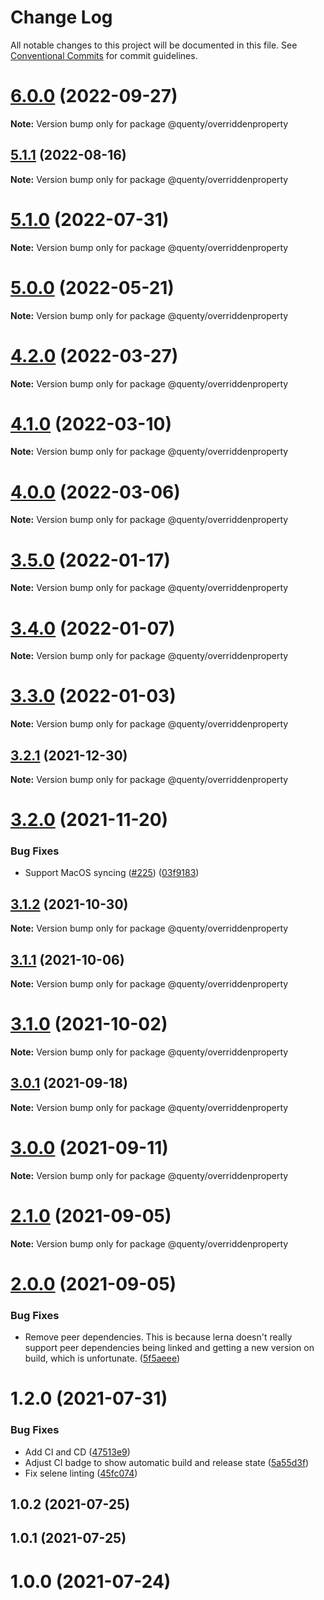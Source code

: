 # Change Log

All notable changes to this project will be documented in this file.
See [Conventional Commits](https://conventionalcommits.org) for commit guidelines.

# [6.0.0](https://github.com/Quenty/NevermoreEngine/compare/@quenty/overriddenproperty@5.1.1...@quenty/overriddenproperty@6.0.0) (2022-09-27)

**Note:** Version bump only for package @quenty/overriddenproperty





## [5.1.1](https://github.com/Quenty/NevermoreEngine/compare/@quenty/overriddenproperty@5.1.0...@quenty/overriddenproperty@5.1.1) (2022-08-16)

**Note:** Version bump only for package @quenty/overriddenproperty





# [5.1.0](https://github.com/Quenty/NevermoreEngine/compare/@quenty/overriddenproperty@5.0.0...@quenty/overriddenproperty@5.1.0) (2022-07-31)

**Note:** Version bump only for package @quenty/overriddenproperty





# [5.0.0](https://github.com/Quenty/NevermoreEngine/compare/@quenty/overriddenproperty@4.2.0...@quenty/overriddenproperty@5.0.0) (2022-05-21)

**Note:** Version bump only for package @quenty/overriddenproperty





# [4.2.0](https://github.com/Quenty/NevermoreEngine/compare/@quenty/overriddenproperty@4.1.0...@quenty/overriddenproperty@4.2.0) (2022-03-27)

**Note:** Version bump only for package @quenty/overriddenproperty





# [4.1.0](https://github.com/Quenty/NevermoreEngine/compare/@quenty/overriddenproperty@4.0.0...@quenty/overriddenproperty@4.1.0) (2022-03-10)

**Note:** Version bump only for package @quenty/overriddenproperty





# [4.0.0](https://github.com/Quenty/NevermoreEngine/compare/@quenty/overriddenproperty@3.5.0...@quenty/overriddenproperty@4.0.0) (2022-03-06)

**Note:** Version bump only for package @quenty/overriddenproperty





# [3.5.0](https://github.com/Quenty/NevermoreEngine/compare/@quenty/overriddenproperty@3.4.0...@quenty/overriddenproperty@3.5.0) (2022-01-17)

**Note:** Version bump only for package @quenty/overriddenproperty





# [3.4.0](https://github.com/Quenty/NevermoreEngine/compare/@quenty/overriddenproperty@3.3.0...@quenty/overriddenproperty@3.4.0) (2022-01-07)

**Note:** Version bump only for package @quenty/overriddenproperty





# [3.3.0](https://github.com/Quenty/NevermoreEngine/compare/@quenty/overriddenproperty@3.2.1...@quenty/overriddenproperty@3.3.0) (2022-01-03)

**Note:** Version bump only for package @quenty/overriddenproperty





## [3.2.1](https://github.com/Quenty/NevermoreEngine/compare/@quenty/overriddenproperty@3.2.0...@quenty/overriddenproperty@3.2.1) (2021-12-30)

**Note:** Version bump only for package @quenty/overriddenproperty





# [3.2.0](https://github.com/Quenty/NevermoreEngine/compare/@quenty/overriddenproperty@3.1.2...@quenty/overriddenproperty@3.2.0) (2021-11-20)


### Bug Fixes

* Support MacOS syncing ([#225](https://github.com/Quenty/NevermoreEngine/issues/225)) ([03f9183](https://github.com/Quenty/NevermoreEngine/commit/03f918392c6a5bdd33f8a17c38de371d1e06c67a))





## [3.1.2](https://github.com/Quenty/NevermoreEngine/compare/@quenty/overriddenproperty@3.1.1...@quenty/overriddenproperty@3.1.2) (2021-10-30)

**Note:** Version bump only for package @quenty/overriddenproperty





## [3.1.1](https://github.com/Quenty/NevermoreEngine/compare/@quenty/overriddenproperty@3.1.0...@quenty/overriddenproperty@3.1.1) (2021-10-06)

**Note:** Version bump only for package @quenty/overriddenproperty





# [3.1.0](https://github.com/Quenty/NevermoreEngine/compare/@quenty/overriddenproperty@3.0.1...@quenty/overriddenproperty@3.1.0) (2021-10-02)

**Note:** Version bump only for package @quenty/overriddenproperty





## [3.0.1](https://github.com/Quenty/NevermoreEngine/compare/@quenty/overriddenproperty@3.0.0...@quenty/overriddenproperty@3.0.1) (2021-09-18)

**Note:** Version bump only for package @quenty/overriddenproperty





# [3.0.0](https://github.com/Quenty/NevermoreEngine/compare/@quenty/overriddenproperty@2.1.0...@quenty/overriddenproperty@3.0.0) (2021-09-11)

**Note:** Version bump only for package @quenty/overriddenproperty





# [2.1.0](https://github.com/Quenty/NevermoreEngine/compare/@quenty/overriddenproperty@2.0.0...@quenty/overriddenproperty@2.1.0) (2021-09-05)

**Note:** Version bump only for package @quenty/overriddenproperty





# [2.0.0](https://github.com/Quenty/NevermoreEngine/compare/@quenty/overriddenproperty@1.2.0...@quenty/overriddenproperty@2.0.0) (2021-09-05)


### Bug Fixes

* Remove peer dependencies. This is because lerna doesn't really support peer dependencies being linked and getting a new version on build, which is unfortunate. ([5f5aeee](https://github.com/Quenty/NevermoreEngine/commit/5f5aeeea8de9975435309e53679f0ef7064f9dd0))





# 1.2.0 (2021-07-31)


### Bug Fixes

* Add CI and CD ([47513e9](https://github.com/Quenty/NevermoreEngine/commit/47513e9b568162707534af132396dd8756947dd3))
* Adjust CI badge to show automatic build and release state ([5a55d3f](https://github.com/Quenty/NevermoreEngine/commit/5a55d3f19bf8d66a760d67da9b56ed47fab74656))
* Fix selene linting ([45fc074](https://github.com/Quenty/NevermoreEngine/commit/45fc07489ee59127ac6582689f19a0e87c1e5b5a))



## 1.0.2 (2021-07-25)



## 1.0.1 (2021-07-25)



# 1.0.0 (2021-07-24)
